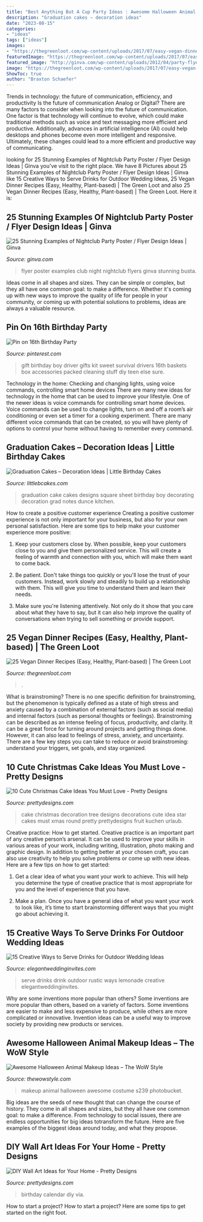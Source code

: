 ```yaml
---
title: "Best Anything But A Cup Party Ideas : Awesome Halloween Animal Makeup Ideas – The Wow Style"
description: "Graduation cakes – decoration ideas"
date: "2023-08-15"
categories:
- "ideas"
tags: ["ideas"]
images:
- "https://thegreenloot.com/wp-content/uploads/2017/07/easy-vegan-dinner-recipes-healthy-3.jpg"
featuredImage: "https://thegreenloot.com/wp-content/uploads/2017/07/easy-vegan-dinner-recipes-healthy-3.jpg"
featured_image: "http://ginva.com/wp-content/uploads/2012/04/party-flyer-design-examples-16.jpg"
image: "https://thegreenloot.com/wp-content/uploads/2017/07/easy-vegan-dinner-recipes-healthy-3.jpg"
ShowToc: true
author: "Braxton Schaefer"
---
```



Trends in technology: the future of communication, efficiency, and productivity
Is the future of communication Analog or Digital? 
There are many factors to consider when looking into the future of communication. One factor is that technology will continue to evolve, which could make traditional methods such as voice and text messaging more efficient and productive. Additionally, advances in artificial intelligence (AI) could help desktops and phones become even more intelligent and responsive. Ultimately, these changes could lead to a more efficient and productive way of communicating.

	

		
looking for 25 Stunning Examples of Nightclub Party Poster / Flyer Design Ideas | Ginva you've visit to the right place. We have 8 Pictures about 25 Stunning Examples of Nightclub Party Poster / Flyer Design Ideas | Ginva like 15 Creative Ways to Serve Drinks for Outdoor Wedding Ideas, 25 Vegan Dinner Recipes (Easy, Healthy, Plant-based) | The Green Loot and also 25 Vegan Dinner Recipes (Easy, Healthy, Plant-based) | The Green Loot. Here it is:
		
    
## 25 Stunning Examples Of Nightclub Party Poster / Flyer Design Ideas | Ginva

<img loading=lazy src="http://ginva.com/wp-content/uploads/2012/04/party-flyer-design-examples-16.jpg" onerror="this.onerror=null;this.src='https://tse1.mm.bing.net/th?id=OIP.8PqVnDCnbcA7pi6m8EWt-wHaKY&amp;pid=15.1';" alt="25 Stunning Examples of Nightclub Party Poster / Flyer Design Ideas | Ginva">

_Source: ginva.com_

>flyer poster examples club night nightclub flyers ginva stunning busta. 

	

Ideas come in all shapes and sizes. They can be simple or complex, but they all have one common goal: to make a difference. Whether it's coming up with new ways to improve the quality of life for people in your community, or coming up with potential solutions to problems, ideas are always a valuable resource.

    
## Pin On 16th Birthday Party

<img loading=lazy src="https://i.pinimg.com/736x/f1/b9/dd/f1b9ddfe66130a3c11fdda5e9ba64041--survival-kit-gifts-new-driver-survival-kit.jpg" onerror="this.onerror=null;this.src='https://tse2.mm.bing.net/th?id=OIP.mkHhjY4e5StHzH7V6MCLsAHaJ6&amp;pid=15.1';" alt="Pin on 16th Birthday Party">

_Source: pinterest.com_

>gift birthday boy driver gifts kit sweet survival drivers 16th baskets box accessories packed cleaning stuff diy teen else sure. 

	

Technology in the home: Checking and changing lights, using voice commands, controlling smart home devices
There are many new ideas for technology in the home that can be used to improve your lifestyle. One of the newer ideas is voice commands for controlling smart home devices. Voice commands can be used to change lights, turn on and off a room’s air conditioning or even set a timer for a cooking experiment. There are many different voice commands that can be created, so you will have plenty of options to control your home without having to remember every command.

    
## Graduation Cakes – Decoration Ideas | Little Birthday Cakes

<img loading=lazy src="http://www.littlebcakes.com/wp-content/uploads/2013/08/Graduation-Cake-Designs.jpg" onerror="this.onerror=null;this.src='https://tse2.mm.bing.net/th?id=OIP.PcD33Nz3ZwqZCtTyIZy94gHaFi&amp;pid=15.1';" alt="Graduation Cakes – Decoration Ideas | Little Birthday Cakes">

_Source: littlebcakes.com_

>graduation cake cakes designs square sheet birthday boy decorating decoration grad notes dunce kitchen. 

	

How to create a positive customer experience
Creating a positive customer experience is not only important for your business, but also for your own personal satisfaction. Here are some tips to help make your customer experience more positive:
1. Keep your customers close by. When possible, keep your customers close to you and give them personalized service. This will create a feeling of warmth and connection with you, which will make them want to come back.

2. Be patient. Don't take things too quickly or you'll lose the trust of your customers. Instead, work slowly and steadily to build up a relationship with them. This will give you time to understand them and learn their needs.

3. Make sure you're listening attentively. Not only do it show that you care about what they have to say, but it can also help improve the quality of conversations when trying to sell something or provide support.

    
## 25 Vegan Dinner Recipes (Easy, Healthy, Plant-based) | The Green Loot

<img loading=lazy src="https://thegreenloot.com/wp-content/uploads/2017/07/easy-vegan-dinner-recipes-healthy-3.jpg" onerror="this.onerror=null;this.src='https://tse2.mm.bing.net/th?id=OIP.trgvc8x9hAO3VSs7z5Q9XwHaLH&amp;pid=15.1';" alt="25 Vegan Dinner Recipes (Easy, Healthy, Plant-based) | The Green Loot">

_Source: thegreenloot.com_

>. 

	

What is brainstroming?
There is no one specific definition for brainstroming, but the phenomenon is typically defined as a state of high stress and anxiety caused by a combination of external factors (such as social media) and internal factors (such as personal thoughts or feelings). Brainstroming can be described as an intense feeling of focus, productivity, and clarity. It can be a great force for turning around projects and getting things done. However, it can also lead to feelings of stress, anxiety, and uncertainty. There are a few key steps you can take to reduce or avoid brainstroming: understand your triggers, set goals, and stay organized.

    
## 10 Cute Christmas Cake Ideas You Must Love - Pretty Designs

<img loading=lazy src="https://www.prettydesigns.com/wp-content/uploads/2014/12/Christmas-Cake-Idea-Christmas-Tree.jpg" onerror="this.onerror=null;this.src='https://tse3.mm.bing.net/th?id=OIP.6Kcmxf7kpkrqbCjSLCYf0wHaF0&amp;pid=15.1';" alt="10 Cute Christmas Cake Ideas You Must Love - Pretty Designs">

_Source: prettydesigns.com_

>cake christmas decoration tree designs decorations cute idea star cakes must xmas round pretty prettydesigns fruit kuchen urlaub. 

	

Creative practice: How to get started.
Creative practice is an important part of any creative person’s arsenal. It can be used to improve your skills in various areas of your work, including writing, illustration, photo making and graphic design. In addition to getting better at your chosen craft, you can also use creativity to help you solve problems or come up with new ideas. Here are a few tips on how to get started:
1. Get a clear idea of what you want your work to achieve. This will help you determine the type of creative practice that is most appropriate for you and the level of experience that you have.

2. Make a plan. Once you have a general idea of what you want your work to look like, it’s time to start brainstorming different ways that you might go about achieving it.

    
## 15 Creative Ways To Serve Drinks For Outdoor Wedding Ideas

<img loading=lazy src="https://www.elegantweddinginvites.com/wedding-blog/wp-content/uploads/2015/06/rustic-lemonade-wedding-drink-serve-ideas.jpg" onerror="this.onerror=null;this.src='https://tse4.mm.bing.net/th?id=OIP.rFspiEsQv4N_mw5sGCZkbAHaLI&amp;pid=15.1';" alt="15 Creative Ways to Serve Drinks for Outdoor Wedding Ideas">

_Source: elegantweddinginvites.com_

>serve drinks drink outdoor rustic ways lemonade creative elegantweddinginvites. 

	

Why are some inventions more popular than others?
Some inventions are more popular than others, based on a variety of factors. Some inventions are easier to make and less expensive to produce, while others are more complicated or innovative. Invention ideas can be a useful way to improve society by providing new products or services.

    
## Awesome Halloween Animal Makeup Ideas – The WoW Style

<img loading=lazy src="http://thewowstyle.com/wp-content/uploads/2016/06/Animal-Halloween-Makeup-Ideas.jpg" onerror="this.onerror=null;this.src='https://tse2.mm.bing.net/th?id=OIP.fVJp5HRx9a8AbG4JwdPp0gHaLF&amp;pid=15.1';" alt="Awesome Halloween Animal Makeup Ideas – The WoW Style">

_Source: thewowstyle.com_

>makeup animal halloween awesome costume s239 photobucket. 

	

Big ideas are the seeds of new thought that can change the course of history. They come in all shapes and sizes, but they all have one common goal: to make a difference. From technology to social issues, there are endless opportunities for big ideas totransform the future. Here are five examples of the biggest ideas around today, and what they propose.

    
## DIY Wall Art Ideas For Your Home - Pretty Designs

<img loading=lazy src="http://www.prettydesigns.com/wp-content/uploads/2014/11/Birthday-Calendar.jpg" onerror="this.onerror=null;this.src='https://tse1.mm.bing.net/th?id=OIP.uhQNUpWK98Iu65pYHiSyhwHaLH&amp;pid=15.1';" alt="DIY Wall Art Ideas for Your Home - Pretty Designs">

_Source: prettydesigns.com_

>birthday calendar diy via. 

	

How to start a project?
How to start a project? Here are some tips to get started on the right foot.

